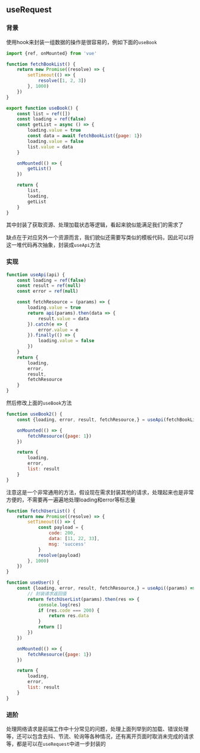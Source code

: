 
## useRequest

### 背景
使用hook来封装一组数据的操作是很容易的，例如下面的`useBook`
```js
import {ref, onMounted} from 'vue'

function fetchBookList() {
    return new Promise((resolve) => {
        setTimeout(() => {
            resolve([1, 2, 3])
        }, 1000)
    })
}

export function useBook() {
    const list = ref([])
    const loading = ref(false)
    const getList = async () => {
        loading.value = true
        const data = await fetchBookList({page: 1})
        loading.value = false
        list.value = data
    }

    onMounted(() => {
        getList()
    })

    return {
        list,
        loading,
        getList
    }
}
```

其中封装了获取资源、处理加载状态等逻辑，看起来貌似能满足我们的需求了

缺点在于对应另外一个资源而言，我们貌似还需要写类似的模板代码，因此可以将这一堆代码再次抽象，封装成`useApi`方法

### 实现
```js
function useApi(api) {
    const loading = ref(false)
    const result = ref(null)
    const error = ref(null)

    const fetchResource = (params) => {
        loading.value = true
        return api(params).then(data => {
            result.value = data
        }).catch(e => {
            error.value = e
        }).finally(() => {
            loading.value = false
        })
    }
    return {
        loading,
        error,
        result,
        fetchResource
    }
}
```

然后修改上面的`useBook`方法
```js
function useBook2() {
    const {loading, error, result, fetchResource,} = useApi(fetchBookList)

    onMounted(() => {
        fetchResource({page: 1})
    })

    return {
        loading,
        error,
        list: result
    }
}
```
注意这是一个非常通用的方法，假设现在需求封装其他的请求，处理起来也是非常方便的，不需要再一遍遍地处理loading和error等标志量
```js
function fetchUserList() {
    return new Promise((resolve) => {
        setTimeout(() => {
            const payload = {
                code: 200,
                data: [11, 22, 33],
                msg: 'success'
            }
            resolve(payload)
        }, 1000)
    })
}

function useUser() {
    const {loading, error, result, fetchResource,} = useApi((params) => {
        // 封装请求返回值
        return fetchUserList(params).then(res => {
            console.log(res)
            if (res.code === 200) {
                return res.data
            }
            return []
        })
    })

    onMounted(() => {
        fetchResource({page: 1})
    })

    return {
        loading,
        error,
        list: result
    }
}
```

### 进阶

处理网络请求是前端工作中十分常见的问题，处理上面列举到的加载、错误处理等，还可以包含去抖、节流、轮询等各种情况，还有离开页面时取消未完成的请求等，都是可以在`useRequest`中进一步封装的



